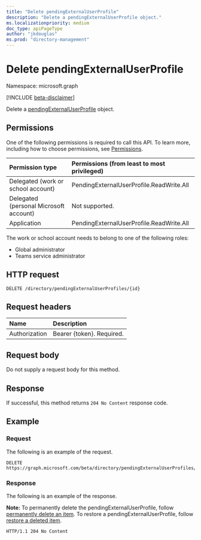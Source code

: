 ```yaml
---
title: "Delete pendingExternalUserProfile"
description: "Delete a pendingExternalUserProfile object."
ms.localizationpriority: medium
doc_type: apiPageType
author: "jkdouglas"
ms.prod: "directory-management"
---
```


# Delete pendingExternalUserProfile

Namespace: microsoft.graph

[!INCLUDE [beta-disclaimer](../../includes/beta-disclaimer.md)]

Delete a [pendingExternalUserProfile](../resources/pendingexternaluserprofile.md) object.

## Permissions

One of the following permissions is required to call this API. To learn more, including how to choose permissions, see [Permissions](/graph/permissions-reference).

|Permission type      | Permissions (from least to most privileged)              |
|:--------------------|:---------------------------------------------------------|
|Delegated (work or school account)|PendingExternalUserProfile.ReadWrite.All|
|Delegated (personal Microsoft account)| Not supported.|
|Application|PendingExternalUserProfile.ReadWrite.All|

The work or school account needs to belong to one of the following roles:

* Global administrator
* Teams service administrator

## HTTP request

<!-- { "blockType": "ignored" } -->
```http
DELETE /directory/pendingExternalUserProfiles/{id}
```

## Request headers

|Name|Description|
|:---------------|:----------|
|Authorization|Bearer {token}. Required.|

## Request body

Do not supply a request body for this method.

## Response

If successful, this method returns `204 No Content` response code.

## Example

### Request

The following is an example of the request.

<!-- {
  "blockType": "request",
  "name": "delete_pendingExternalUserProfile"
}
-->

``` http
DELETE https://graph.microsoft.com/beta/directory/pendingExternalUserProfiles/{id}
```

### Response

The following is an example of the response.

**Note:** To permanently delete the pendingExternalUserProfile, follow [permanently delete an item](directory-deleteditems-delete.md). To restore a pendingExternalUserProfile, follow [restore a deleted item](directory-deleteditems-restore.md).

<!-- {
  "blockType": "response",
  "truncated": true
}
-->

``` http
HTTP/1.1 204 No Content
```

